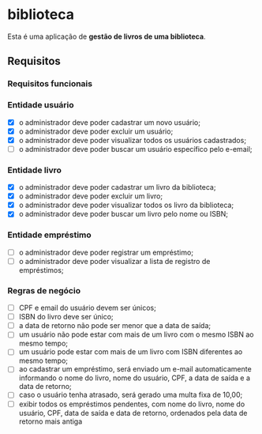 # biblioteca

Esta é uma aplicação de **gestão de livros de uma biblioteca**.

## Requisitos

### Requisitos funcionais

### Entidade usuário

- [x] o administrador deve poder cadastrar um novo usuário;
- [x] o administrador deve poder excluir um usuário;
- [x] o administrador deve poder visualizar todos os usuários cadastrados;
- [ ] o administrador deve poder buscar um usuário específico pelo e-email;

### Entidade livro

- [x] o administrador deve poder cadastrar um livro da biblioteca;
- [x] o administrador deve poder excluir um livro;
- [x] o administrador deve poder visualizar todos os livro da biblioteca;
- [x] o administrador deve poder buscar um livro pelo nome ou ISBN;

### Entidade empréstimo

- [ ] o administrador deve poder registrar um empréstimo;
- [ ] o administrador deve poder visualizar a lista de registro de empréstimos;

### Regras de negócio

- [ ] CPF e email do usuário devem ser únicos;
- [ ] ISBN do livro deve ser único;
- [ ] a data de retorno não pode ser menor que a data de saída;
- [ ] um usuário não pode estar com mais de um livro com o mesmo ISBN ao mesmo tempo;
- [ ] um usuário pode estar com mais de um livro com ISBN diferentes ao mesmo tempo;
- [ ] ao cadastrar um empréstimo, será enviado um e-mail automaticamente informando o nome do livro, nome do usuário, CPF, a data de saída e a data de retorno;
- [ ] caso o usuário tenha atrasado, será gerado uma multa fixa de 10,00;
- [ ] exibir todos os empréstimos pendentes, com nome do livro, nome do usuário, CPF, data de saída e data de retorno, ordenados pela data de retorno mais antiga
